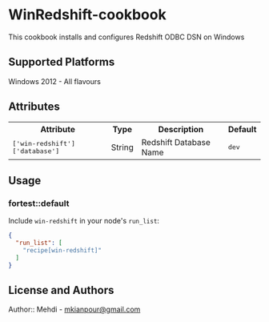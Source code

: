 # WinRedshift-cookbook

This cookbook installs and configures Redshift ODBC DSN on Windows 


## Supported Platforms

Windows 2012 - All flavours

## Attributes

<table>
  <tr>
    <th>Attribute</th>
    <th>Type</th>
    <th>Description</th>
    <th>Default</th>
  </tr>
  <tr>
    <td><tt>['win-redshift']['database']</tt></td>
    <td>String</td>
    <td>Redshift Database Name</td>
    <td><tt>dev</tt></td>
  </tr>
</table>

## Usage

### fortest::default

Include `win-redshift` in your node's `run_list`:

```json
{
  "run_list": [
    "recipe[win-redshift]"
  ]
}
```

## License and Authors

Author:: Mehdi - mkianpour@gmail.com
